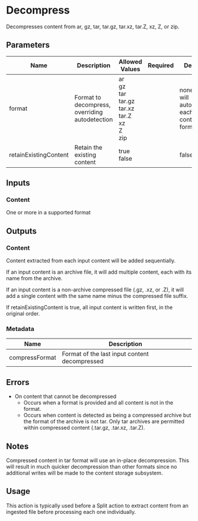 # Decompress
Decompresses content from ar, gz, tar, tar.gz, tar.xz, tar.Z, xz, Z, or zip.

## Parameters
| Name                  | Description                                    | Allowed Values                                                         |  Required  | Default                                      |
|-----------------------|------------------------------------------------|------------------------------------------------------------------------|:----------:|----------------------------------------------|
| format                | Format to decompress, overriding autodetection | ar<br/>gz<br/>tar<br/>tar.gz<br/>tar.xz<br/>tar.Z<br/>xz<br/>Z<br/>zip |            | none - will autodetect each content's format |
| retainExistingContent | Retain the existing content                    | true<br/>false                                                         |            | false                                        |

## Inputs
### Content
One or more in a supported format

## Outputs
### Content
Content extracted from each input content will be added sequentially.

If an input content is an archive file, it will add multiple content, each with its name from the archive.

If an input content is a non-archive compressed file (.gz, .xz, or .Z), it will add a single content with the same name
minus the compressed file suffix.

If retainExistingContent is true, all input content is written first, in the original order.

### Metadata
| Name           | Description                                   |
|----------------|-----------------------------------------------|
| compressFormat | Format of the last input content decompressed |

## Errors
- On content that cannot be decompressed
  - Occurs when a format is provided and all content is not in the format.
  - Occurs when content is detected as being a compressed archive but the format of the archive is not tar. Only tar
  archives are permitted within compressed content (.tar.gz, .tar.xz, .tar.Z).

## Notes
Compressed content in tar format will use an in-place decompression. This will result in much quicker decompression
than other formats since no additional writes will be made to the content storage subsystem.

## Usage
This action is typically used before a Split action to extract content from an ingested file before processing each
one individually.
